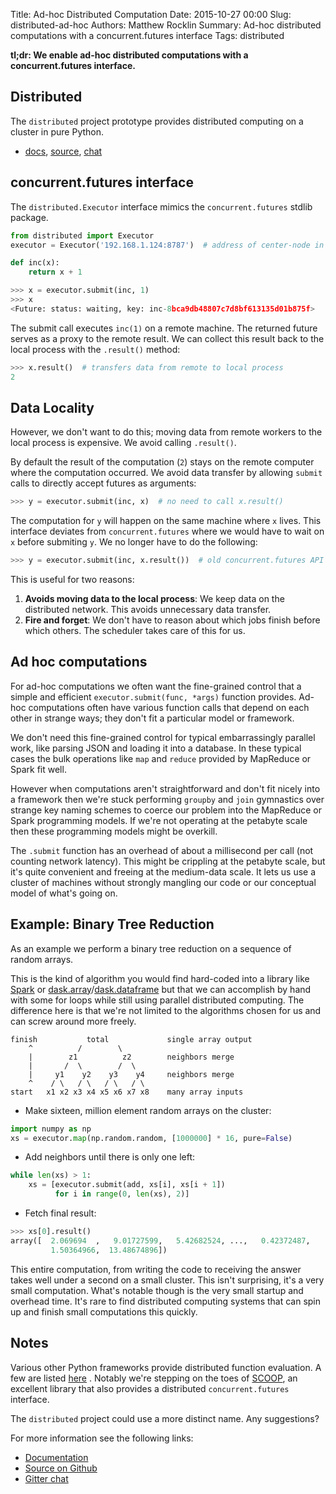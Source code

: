 Title: Ad-hoc Distributed Computation
Date: 2015-10-27 00:00
Slug: distributed-ad-hoc
Authors: Matthew Rocklin
Summary: Ad-hoc distributed computations with a concurrent.futures interface
Tags: distributed

**tl;dr: We enable ad-hoc distributed computations with a concurrent.futures
interface.**


Distributed
-----------

The `distributed` project prototype provides distributed computing on a cluster
in pure Python.

*  [docs](https://distributed.dask.org/en/latest/),
   [source](https://github.com/mrocklin/distributed/),
   [chat](https://gitter.im/mrocklin/distributed)

concurrent.futures interface
------------------------------

The `distributed.Executor` interface mimics the `concurrent.futures` stdlib package.

```python
from distributed import Executor
executor = Executor('192.168.1.124:8787')  # address of center-node in cluster

def inc(x):
    return x + 1

>>> x = executor.submit(inc, 1)
>>> x
<Future: status: waiting, key: inc-8bca9db48807c7d8bf613135d01b875f>
```

The submit call executes `inc(1)` on a remote machine.  The returned future
serves as a proxy to the remote result.  We can collect this result back to the
local process with the `.result()` method:

```python
>>> x.result()  # transfers data from remote to local process
2
```


Data Locality
-------------

However, we don't want to do this; moving data from remote workers to the local
process is expensive.  We avoid calling `.result()`.

By default the result of the computation (`2`) stays on the remote computer
where the computation occurred.  We avoid data transfer by allowing `submit`
calls to directly accept futures as arguments:

```python
>>> y = executor.submit(inc, x)  # no need to call x.result()
```

The computation for `y` will happen on the same machine where `x` lives.  This
interface deviates from `concurrent.futures` where we would have to wait on `x`
before submiting `y`.  We no longer have to do the following:

```python
>>> y = executor.submit(inc, x.result())  # old concurrent.futures API
```

This is useful for two reasons:

1.  **Avoids moving data to the local process**:  We keep data on the
distributed network.  This avoids unnecessary data transfer.
2.  **Fire and forget**: We don't have to reason about which jobs finish before
which others.  The scheduler takes care of this for us.


Ad hoc computations
-------------------

For ad-hoc computations we often want the fine-grained control that a simple
and efficient `executor.submit(func, *args)` function provides.  Ad-hoc
computations often have various function calls that depend on each other in
strange ways; they don't fit a particular model or framework.

We don't need this fine-grained control for typical embarrassingly parallel
work, like parsing JSON and loading it into a database.  In these typical cases
the bulk operations like `map` and `reduce` provided by MapReduce or Spark fit
well.

However when computations aren't straightforward and don't fit nicely into a
framework then we're stuck performing `groupby` and `join` gymnastics over
strange key naming schemes to coerce our problem into the MapReduce or Spark
programming models.  If we're not operating at the petabyte scale then these
programming models might be overkill.

The `.submit` function has an overhead of about a millisecond per call (not
counting network latency).  This might be crippling at the petabyte scale, but
it's quite convenient and freeing at the medium-data scale.  It lets us use a
cluster of machines without strongly mangling our code or our conceptual model
of what's going on.


Example: Binary Tree Reduction
------------------------------

As an example we perform a binary tree reduction on a sequence of random
arrays.

This is the kind of algorithm you would find hard-coded into a library like
[Spark](https://spark.apache.org/) or
[dask.array](https://docs.dask.org/en/latest/array.html)/[dask.dataframe](https://docs.dask.org/en/latest/dataframe.html)
but that we can accomplish by hand with some for loops while still using
parallel distributed computing.  The difference here is that we're not limited
to the algorithms chosen for us and can screw around more freely.

    finish           total             single array output
        ^          /        \
        |        z1          z2        neighbors merge
        |       /  \        /  \
        |     y1    y2    y3    y4     neighbors merge
        ^    / \   / \   / \   / \
    start   x1 x2 x3 x4 x5 x6 x7 x8    many array inputs

*  Make sixteen, million element random arrays on the cluster:

```python
import numpy as np
xs = executor.map(np.random.random, [1000000] * 16, pure=False)
```

*  Add neighbors until there is only one left:

```python
while len(xs) > 1:
    xs = [executor.submit(add, xs[i], xs[i + 1])
          for i in range(0, len(xs), 2)]
```

*  Fetch final result:

```python
>>> xs[0].result()
array([  2.069694  ,   9.01727599,   5.42682524, ...,   0.42372487,
         1.50364966,  13.48674896])
```

This entire computation, from writing the code to receiving the answer takes
well under a second on a small cluster.  This isn't surprising, it's a very
small computation.  What's notable though is the very small startup and
overhead time.  It's rare to find distributed computing systems that can spin
up and finish small computations this quickly.

Notes
-----

Various other Python frameworks provide distributed function evaluation.  A few
are listed [here](https://distributed.dask.org/en/latest/related-work.html)
.  Notably we're stepping on the toes of
[SCOOP](https://scoop.readthedocs.org/en/0.7/), an excellent library that also
provides a distributed `concurrent.futures` interface.

The `distributed` project could use a more distinct name.  Any suggestions?

For more information see the following links:

*   [Documentation](https://distributed.dask.org/en/latest/)
*   [Source on Github](https://github.com/mrocklin/distributed/)
*   [Gitter chat](https://gitter.im/mrocklin/distributed)
